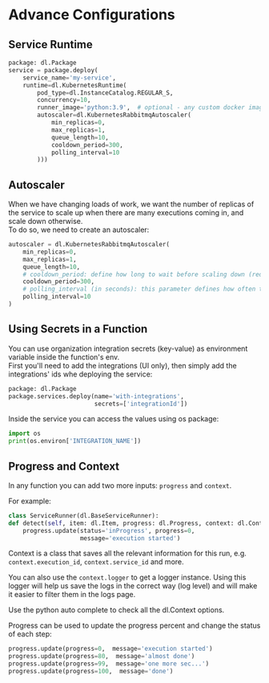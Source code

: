 # Advance Configurations  
## Service Runtime  

```python
package: dl.Package
service = package.deploy(
    service_name='my-service',
    runtime=dl.KubernetesRuntime(
        pod_type=dl.InstanceCatalog.REGULAR_S,
        concurrency=10,
        runner_image='python:3.9',  # optional - any custom docker image,
        autoscaler=dl.KubernetesRabbitmqAutoscaler(
            min_replicas=0,
            max_replicas=1,
            queue_length=10,
            cooldown_period=300,
            polling_interval=10
        )))
```
## Autoscaler  
When we have changing loads of work, we want the number of replicas of the service to scale up when there are many executions coming in, and scale down otherwise.  
To do so, we need to create an autoscaler:  

```python
autoscaler = dl.KubernetesRabbitmqAutoscaler(
    min_replicas=0,
    max_replicas=1,
    queue_length=10,
    # cooldown_period: define how long to wait before scaling down (reducing the number of replicas) in case the queue is below the queue_length.
    cooldown_period=300,
    # polling_interval (in seconds): this parameter defines how often the queue is being sampled to perform any action.
    polling_interval=10
)
```
## Using Secrets in a Function  
You can use organization integration secrets (key-value) as environment variable inside the function's env.  
First you'll need to add the integrations (UI only), then simply add the integrations' ids whe deploying the service:  

```python
package: dl.Package
package.services.deploy(name='with-integrations',
                        secrets=['integrationId'])
```
Inside the service you can access the values using os package:  

```python
import os
print(os.environ['INTEGRATION_NAME'])
```
## Progress and Context  
  
In any function you can add two more inputs: `progress` and `context`.  
  
For example:  
  
```python  
class ServiceRunner(dl.BaseServiceRunner):  
def detect(self, item: dl.Item, progress: dl.Progress, context: dl.Context):  
    progress.update(status='inProgress', progress=0,  
                    message='execution started')  
```  
Context is a class that saves all the relevant information for this run, e.g. `context.execution_id`, `context.service_id` and more.  
  
You can also use the `context.logger` to get a logger instance. Using this logger will help us save the logs in the correct way (log level) and will make it easier to filter them in the logs page.  
  
Use the python auto complete to check all the dl.Context options.  
  
  
Progress can be used to update the progress percent and change the status of each step:  
  
```python  
progress.update(progress=0,  message='execution started')  
progress.update(progress=80,  message='almost done')  
progress.update(progress=99,  message='one more sec...')  
progress.update(progress=100,  message='done')  
```  
  
